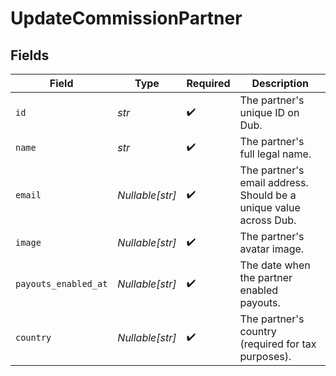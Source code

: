 # UpdateCommissionPartner


## Fields

| Field                                                             | Type                                                              | Required                                                          | Description                                                       |
| ----------------------------------------------------------------- | ----------------------------------------------------------------- | ----------------------------------------------------------------- | ----------------------------------------------------------------- |
| `id`                                                              | *str*                                                             | :heavy_check_mark:                                                | The partner's unique ID on Dub.                                   |
| `name`                                                            | *str*                                                             | :heavy_check_mark:                                                | The partner's full legal name.                                    |
| `email`                                                           | *Nullable[str]*                                                   | :heavy_check_mark:                                                | The partner's email address. Should be a unique value across Dub. |
| `image`                                                           | *Nullable[str]*                                                   | :heavy_check_mark:                                                | The partner's avatar image.                                       |
| `payouts_enabled_at`                                              | *Nullable[str]*                                                   | :heavy_check_mark:                                                | The date when the partner enabled payouts.                        |
| `country`                                                         | *Nullable[str]*                                                   | :heavy_check_mark:                                                | The partner's country (required for tax purposes).                |